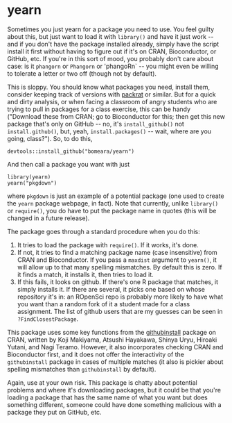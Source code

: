 # yearn

Sometimes you just yearn for a package you need to use. You feel guilty about this, but just want to load it with `library()` and have it just work -- and if you don't have the package installed already, simply have the script install it first without having to figure out if it's on CRAN, Bioconductor, or GitHub, etc. If you're in this sort of mood, you probably don't care about case: is it `phangorn` or `Phangorn` or 'phangoRn` -- you might even be willing to tolerate a letter or two off (though not by default).

This is sloppy. You should know what packages you need, install them, consider keeping track of versions with [packrat](https://rstudio.github.io/packrat/) or similar. But for a quick and dirty analysis, or when facing a classroom of angry students who are trying to pull in packages for a class exercise, this can be handy ("Download these from CRAN; go to Bioconductor for this; then get this new package that's only on GitHub -- no, it's `install_github()` not `install.github()`, but, yeah, `install.packages()` -- wait, where are you going, class?"). So, to do this,

```
devtools::install_github("bomeara/yearn")
```

And then call a package you want with just

```
library(yearn)
yearn("pkgdown")
```

where `pkgdown` is just an example of a potential package (one used to create the `yearn` package webpage, in fact). Note that currently, unlike `library()` or `require()`, you do have to put the package name in quotes (this will be changed in a future release).

The package goes through a standard procedure when you do this:

1) It tries to load the package with `require()`. If it works, it's done.
2) If not, it tries to find a matching package name (case insensitive) from CRAN and Bioconductor. If you pass a `maxdist` argument to `yearn()`, it will allow up to that many spelling mismatches. By default this is zero. If it finds a match, it installs it, then tries to load it.
3) If this fails, it looks on github. If there's one R package that matches, it simply installs it. If there are several, it picks one based on whose repository it's in: an ROpenSci repo is probably more likely to have what you want than a random fork of it a student made for a class assignment. The list of github users that are my guesses can be seen in `?FindClosestPackage`.

This package uses some key functions from the [githubinstall](https://cran.r-project.org/web/packages/githubinstall/index.html) package on CRAN, written by Koji Makiyama, Atsushi Hayakawa, Shinya Uryu, Hiroaki Yutani, and Nagi Teramo. However, it also incorporates checking CRAN and Bioconductor first, and it does not offer the interactivity of the `githubinstall` package in cases of multiple matches (it also is pickier about spelling mismatches than `githubinstall` by default).

Again, use at your own risk. This package is chatty about potential problems and where it's downloading packages, but it could be that you're loading a package that has the same name of what you want but does something different, someone could have done something malicious with a package they put on GitHub, etc.

